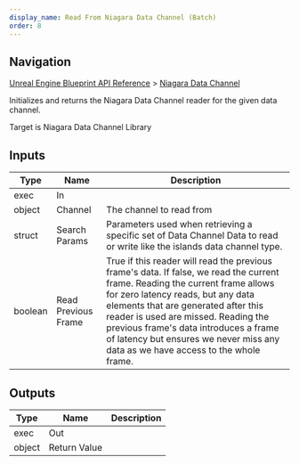 ```yaml
---
display_name: Read From Niagara Data Channel (Batch)
order: 8
---
```

## Navigation

[Unreal Engine Blueprint API Reference](https://dev.epicgames.com/documentation/en-us/unreal-engine/BlueprintAPI) > [Niagara Data Channel](https://dev.epicgames.com/documentation/en-us/unreal-engine/BlueprintAPI/NiagaraDataChannel)

Initializes and returns the Niagara Data Channel reader for the given data channel.

Target is Niagara Data Channel Library

## Inputs

| Type | Name | Description |
| --- | --- | --- |
| exec | In |  |
| object | Channel | The channel to read from |
| struct | Search Params | Parameters used when retrieving a specific set of Data Channel Data to read or write like the islands data channel type. |
| boolean | Read Previous Frame | True if this reader will read the previous frame's data. If false, we read the current frame. Reading the current frame allows for zero latency reads, but any data elements that are generated after this reader is used are missed. Reading the previous frame's data introduces a frame of latency but ensures we never miss any data as we have access to the whole frame. |

## Outputs

| Type | Name | Description |
| --- | --- | --- |
| exec | Out |  |
| object | Return Value |  |
